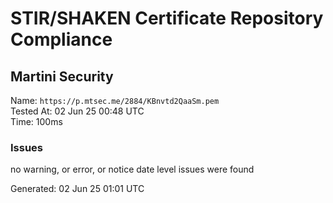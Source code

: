 # STIR/SHAKEN Certificate Repository Compliance

## Martini Security

Name: `https://p.mtsec.me/2884/KBnvtd2QaaSm.pem`\
Tested At: 02 Jun 25 00:48 UTC\
Time: 100ms

### Issues

no warning, or error, or notice date level issues were found

Generated: 02 Jun 25 01:01 UTC